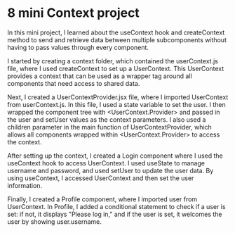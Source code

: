 # 8 mini Context project

In this mini project, I learned about the useContext hook and createContext method to send and retrieve data between multiple subcomponents without having to pass values through every component.

I started by creating a context folder, which contained the userContext.js file, where I used createContext to set up a UserContext. This UserContext provides a context that can be used as a wrapper tag around all components that need access to shared data.

Next, I created a UserContextProvider.jsx file, where I imported UserContext from userContext.js. In this file, I used a state variable to set the user. I then wrapped the component tree with <UserContext.Provider> and passed in the user and setUser values as the context parameters. I also used a children parameter in the main function of UserContextProvider, which allows all components wrapped within <UserContext.Provider> to access the context.

After setting up the context, I created a Login component where I used the useContext hook to access UserContext. I used useState to manage username and password, and used setUser to update the user data. By using useContext, I accessed UserContext and then set the user information.

Finally, I created a Profile component, where I imported user from UserContext. In Profile, I added a conditional statement to check if a user is set: if not, it displays "Please log in," and if the user is set, it welcomes the user by showing user.username.










